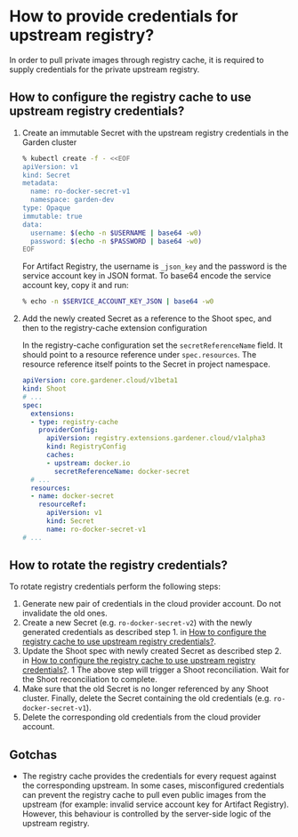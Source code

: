 # How to provide credentials for upstream registry?

In order to pull private images through registry cache, it is required to supply credentials for the private upstream registry.

## How to configure the registry cache to use upstream registry credentials?

1. Create an immutable Secret with the upstream registry credentials in the Garden cluster

   ```bash
   % kubectl create -f - <<EOF
   apiVersion: v1
   kind: Secret
   metadata:
     name: ro-docker-secret-v1
     namespace: garden-dev
   type: Opaque
   immutable: true
   data:
     username: $(echo -n $USERNAME | base64 -w0)
     password: $(echo -n $PASSWORD | base64 -w0)
   EOF
   ```

   For Artifact Registry, the username is `_json_key` and the password is the service account key in JSON format. To base64 encode the service account key, copy it and run:
   ```bash
   % echo -n $SERVICE_ACCOUNT_KEY_JSON | base64 -w0
   ```

1. Add the newly created Secret as a reference to the Shoot spec, and then to the registry-cache extension configuration

   In the registry-cache configuration set the `secretReferenceName` field. It should point to a resource reference under `spec.resources`. The resource reference itself points to the Secret in project namespace.

   ```yaml
   apiVersion: core.gardener.cloud/v1beta1
   kind: Shoot
   # ...
   spec:
     extensions:
     - type: registry-cache
       providerConfig:
         apiVersion: registry.extensions.gardener.cloud/v1alpha3
         kind: RegistryConfig
         caches:
         - upstream: docker.io
           secretReferenceName: docker-secret
     # ...
     resources:
     - name: docker-secret
       resourceRef:
         apiVersion: v1
         kind: Secret
         name: ro-docker-secret-v1
   # ...
   ```

## How to rotate the registry credentials?

To rotate registry credentials perform the following steps:
1. Generate new pair of credentials in the cloud provider account. Do not invalidate the old ones.
1. Create a new Secret (e.g. `ro-docker-secret-v2`) with the newly generated credentials as described step 1. in [How to configure the registry cache to use upstream registry credentials?](#how-to-configure-the-registry-cache-to-use-upstream-registry-credentials).
1. Update the Shoot spec with newly created Secret as described step 2. in [How to configure the registry cache to use upstream registry credentials?](#how-to-configure-the-registry-cache-to-use-upstream-registry-credentials).
1 The above step will trigger a Shoot reconciliation. Wait for the Shoot reconciliation to complete.
1. Make sure that the old Secret is no longer referenced by any Shoot cluster. Finally, delete the Secret containing the old credentials (e.g. `ro-docker-secret-v1`).
1. Delete the corresponding old credentials from the cloud provider account.

## Gotchas

- The registry cache provides the credentials for every request against the corresponding upstream. In some cases, misconfigured credentials can prevent the registry cache to pull even public images from the upstream (for example: invalid service account key for Artifact Registry). However, this behaviour is controlled by the server-side logic of the upstream registry.
